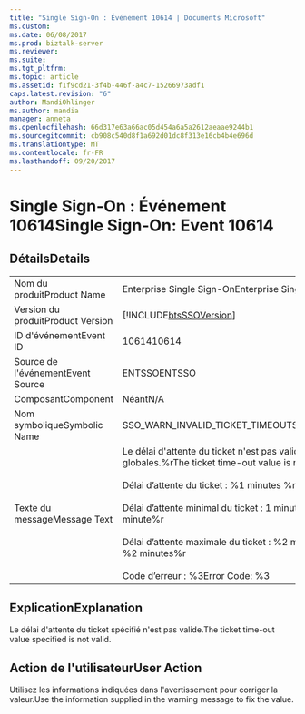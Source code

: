```yaml
---
title: "Single Sign-On : Événement 10614 | Documents Microsoft"
ms.custom: 
ms.date: 06/08/2017
ms.prod: biztalk-server
ms.reviewer: 
ms.suite: 
ms.tgt_pltfrm: 
ms.topic: article
ms.assetid: f1f9cd21-3f4b-446f-a4c7-15266973adf1
caps.latest.revision: "6"
author: MandiOhlinger
ms.author: mandia
manager: anneta
ms.openlocfilehash: 66d317e63a66ac05d454a6a5a2612aeaae9244b1
ms.sourcegitcommit: cb908c540d8f1a692d01dc8f313e16cb4b4e696d
ms.translationtype: MT
ms.contentlocale: fr-FR
ms.lasthandoff: 09/20/2017
---
```

# <a name="single-sign-on-event-10614"></a><span data-ttu-id="db00d-102">Single Sign-On : Événement 10614</span><span class="sxs-lookup"><span data-stu-id="db00d-102">Single Sign-On: Event 10614</span></span>
## <a name="details"></a><span data-ttu-id="db00d-103">Détails</span><span class="sxs-lookup"><span data-stu-id="db00d-103">Details</span></span>  
  
|||  
|-|-|  
|<span data-ttu-id="db00d-104">Nom du produit</span><span class="sxs-lookup"><span data-stu-id="db00d-104">Product Name</span></span>|<span data-ttu-id="db00d-105">Enterprise Single Sign-On</span><span class="sxs-lookup"><span data-stu-id="db00d-105">Enterprise Single Sign-On</span></span>|  
|<span data-ttu-id="db00d-106">Version du produit</span><span class="sxs-lookup"><span data-stu-id="db00d-106">Product Version</span></span>|[!INCLUDE[btsSSOVersion](../includes/btsssoversion-md.md)]|  
|<span data-ttu-id="db00d-107">ID d'événement</span><span class="sxs-lookup"><span data-stu-id="db00d-107">Event ID</span></span>|<span data-ttu-id="db00d-108">10614</span><span class="sxs-lookup"><span data-stu-id="db00d-108">10614</span></span>|  
|<span data-ttu-id="db00d-109">Source de l'événement</span><span class="sxs-lookup"><span data-stu-id="db00d-109">Event Source</span></span>|<span data-ttu-id="db00d-110">ENTSSO</span><span class="sxs-lookup"><span data-stu-id="db00d-110">ENTSSO</span></span>|  
|<span data-ttu-id="db00d-111">Composant</span><span class="sxs-lookup"><span data-stu-id="db00d-111">Component</span></span>|<span data-ttu-id="db00d-112">Néant</span><span class="sxs-lookup"><span data-stu-id="db00d-112">N/A</span></span>|  
|<span data-ttu-id="db00d-113">Nom symbolique</span><span class="sxs-lookup"><span data-stu-id="db00d-113">Symbolic Name</span></span>|<span data-ttu-id="db00d-114">SSO_WARN_INVALID_TICKET_TIMEOUT</span><span class="sxs-lookup"><span data-stu-id="db00d-114">SSO_WARN_INVALID_TICKET_TIMEOUT</span></span>|  
|<span data-ttu-id="db00d-115">Texte du message</span><span class="sxs-lookup"><span data-stu-id="db00d-115">Message Text</span></span>|<span data-ttu-id="db00d-116">Le délai d'attente du ticket n'est pas valide pour la mise à jour des informations globales.%r</span><span class="sxs-lookup"><span data-stu-id="db00d-116">The ticket time-out value is not valid for global info update.%r</span></span><br /><br /> <span data-ttu-id="db00d-117">Délai d’attente du ticket : %1 minutes %r</span><span class="sxs-lookup"><span data-stu-id="db00d-117">Ticket time-out: %1 minutes%r</span></span><br /><br /> <span data-ttu-id="db00d-118">Délai d’attente minimal du ticket : 1 minute %r</span><span class="sxs-lookup"><span data-stu-id="db00d-118">Minimum ticket time-out: 1 minute%r</span></span><br /><br /> <span data-ttu-id="db00d-119">Délai d’attente maximale du ticket : %2 minutes %r</span><span class="sxs-lookup"><span data-stu-id="db00d-119">Maximum ticket time-out: %2 minutes%r</span></span><br /><br /> <span data-ttu-id="db00d-120">Code d’erreur : %3</span><span class="sxs-lookup"><span data-stu-id="db00d-120">Error Code: %3</span></span>|  
  
## <a name="explanation"></a><span data-ttu-id="db00d-121">Explication</span><span class="sxs-lookup"><span data-stu-id="db00d-121">Explanation</span></span>  
 <span data-ttu-id="db00d-122">Le délai d'attente du ticket spécifié n'est pas valide.</span><span class="sxs-lookup"><span data-stu-id="db00d-122">The ticket time-out value specified is not valid.</span></span>  
  
## <a name="user-action"></a><span data-ttu-id="db00d-123">Action de l'utilisateur</span><span class="sxs-lookup"><span data-stu-id="db00d-123">User Action</span></span>  
 <span data-ttu-id="db00d-124">Utilisez les informations indiquées dans l'avertissement pour corriger la valeur.</span><span class="sxs-lookup"><span data-stu-id="db00d-124">Use the information supplied in the warning message to fix the value.</span></span>